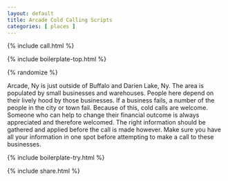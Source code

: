 ```yaml
---
layout: default
title: Arcade Cold Calling Scripts
categories: [ places ]
---
```


{% include call.html %}

{% include boilerplate-top.html %}


{% randomize %}

Arcade, Ny is just outside of Buffalo and Darien Lake, Ny. The area is populated by small businesses and warehouses. People here depend on their lively hood by those businesses. If a business fails, a number of the people in the city or town fail. Because of this, cold calls are welcome. Someone who can help to change their financial outcome is always appreciated and therefore welcomed. The right information should be gathered and applied before the call is made however. Make sure you have all your information in one spot before attempting to make a call to these businesses.

{% include boilerplate-try.html %}

{% include share.html %}